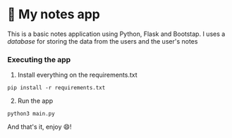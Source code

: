 # 📝 My notes app

This is a basic notes application using Python, Flask and Bootstap. I uses a *database* for storing the data from the users and the user's notes

### **Executing the app**

1. Install everything on the requirements.txt
~~~
pip install -r requirements.txt
~~~

2. Run the app
~~~
python3 main.py
~~~

And that's it, enjoy 😄!